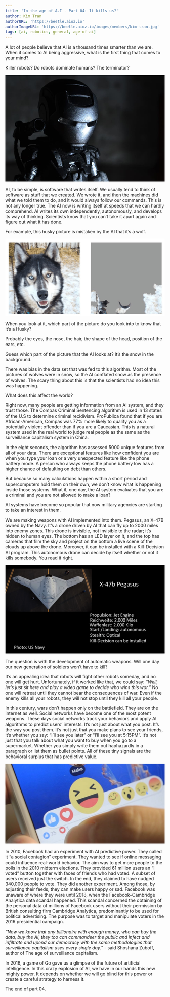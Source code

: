 ```yaml
---
title: 'In the age of A.I - Part 04: It kills us?'
author: Kim Tran
authorURL: 'https://beetle.aioz.io'
authorImageURL: 'https://beetle.aioz.io/images/members/kim-tran.jpg'
tags: [ai, robotics, general, age-of-ai]
---
```


A lot of people believe that AI is a thousand times smarter than we are. When it comes to AI being aggressive, what is the first thing that comes to your mind?

Killer robots? Do robots dominate humans? The terminator?

![Banner](https://github.com/aioz-ai/ai-docs-cms/blob/main/content/blog/assets//2021-07-06-age-of-ai-4/Untitled.png?raw=true)

AI, to be simple, is software that writes itself. We usually tend to think of software as stuff that we created. We wrote it, and then the machines did what we told them to do, and it would always follow our commands. This is not any longer true. The AI now is writing itself at speeds that we can hardly comprehend. AI writes its own independently, autonomously, and develops its way of thinking. Scientists know that you can’t take it apart again and figure out what it has done.
<!--truncate-->

For example, this husky picture is mistaken by the AI that it’s a wolf.

![](https://github.com/aioz-ai/ai-docs-cms/blob/main/content/blog/assets//2021-07-06-age-of-ai-4/Untitled%201.png?raw=true)

When you look at it, which part of the picture do you look into to know that it’s a Husky?

Probably the eyes, the nose, the hair, the shape of the head, position of the ears, etc.

Guess which part of the picture that the AI looks at? It’s the snow in the background.

There was bias in the data set that was fed to this algorithm. Most of the pictures of wolves were in snow, so the AI conflated snow as the presence of wolves. The scary thing about this is that the scientists had no idea this was happening.

What does this affect the world?

Right now, many people are getting information from an AI system, and they trust those. The Compas Criminal Sentencing algorithm is used in 13 states of the U.S to determine criminal recidivism. ProPublica found that if you are African-American, Compas was 77% more likely to qualify you as a potentially violent offender than if you are a Caucasian. This is a natural system used in the real world to judge real people as the same as the surveillance capitalism system in China.

In the eight seconds, the algorithm has assessed 5000 unique features from all of your data. There are exceptional features like how confident you are when you type your loan or a very unexpected feature like the phone battery mode. A person who always keeps the phone battery low has a higher chance of defaulting on debt than others.

But because so many calculations happen within a short period and supercomputers hold them on their own, we don’t know what is happening inside those systems. What if, one day, the AI system evaluates that you are a criminal and you are not allowed to make a loan?

AI systems have become so popular that now military agencies are starting to take an interest in them.

We are making weapons with AI implemented into them. Pegasus, an X-47B owned by the Navy. It’s a drone driven by AI that can fly up to 2000 miles into enemy zones. This drone is invisible, not invisible to the radar; it’s hidden to human eyes. The bottom has an LED layer on it, and the top has cameras that film the sky and project on the bottom a live scene of the clouds up above the drone.
Moreover, it can be installed with a Kill-Decision AI program. This autonomous drone can decide by itself whether or not it kills somebody. You read it right.

![](https://github.com/aioz-ai/ai-docs-cms/blob/main/content/blog/assets//2021-07-06-age-of-ai-4/Untitled%202.png?raw=true)

The question is with the development of automatic weapons. Will one day our new generation of soldiers won’t have to kill?

It’s an appealing idea that robots will fight other robots someday, and no one will get hurt. Unfortunately, if it worked like that, we could say: *“Well, let’s just sit here and play a video game to decide who wins this war.”* No one will retreat until they cannot bear the consequences of war. Even if the enemy kills all your robots, they will not stop until they kill all your people.

In this century, wars don’t happen only on the battlefield. They are on the internet as well. Social networks have become one of the most potent weapons. These days social networks track your behaviors and apply AI algorithms to predict users’ interests. It’s not just about what you post. It’s the way you post them. It’s not just that you make plans to see your friends, it’s whether you say: “I’ll see you later” or “I’ll see you at 5:15PM”. It’s not just that you talk about what you want to buy when you go to a supermarket. Whether you simply write them out haphazardly in a paragraph or list them as bullet points. All of these tiny signals are the behavioral surplus that has predictive value.

![](https://github.com/aioz-ai/ai-docs-cms/blob/main/content/blog/assets//2021-07-06-age-of-ai-4/Untitled%203.png?raw=true)

In 2010, Facebook had an experiment with AI predictive power. They called it “a social contagion” experiment. They wanted to see if online messaging could influence real-world behavior. The aim was to get more people to the polls in the 2010 midterm elections. They provided 61 million users an “I voted” button together with faces of friends who had voted. A subset of users received just the switch. In the end, they claimed to have nudged 340,000 people to vote. They did another experiment. Among those, by adjusting their feeds, they can make users happy or sad. Facebook was unaware of where they were until 2018, when the Facebook–Cambridge Analytica data scandal happened. This scandal concerned the obtaining of the personal data of millions of Facebook users without their permission by British consulting firm Cambridge Analytica, predominantly to be used for political advertising. The purpose was to target and manipulate voters in the 2016 presidential campaign.

*“Now we know that any billionaire with enough money, who can buy the data, buy the AI, they too can commandeer the public and infect and infiltrate and upend our democracy with the same methodologies that surveillance capitalism uses every single day.”* - said Shoshana Zuboff, author of The age of surveillance capitalism.

In 2016, a game of Go gave us a glimpse of the future of artificial intelligence. In this crazy explosion of AI, we have in our hands this new mighty power. It depends on whether we will go blind for this power or create a careful strategy to harness it.

The end of part 04.
